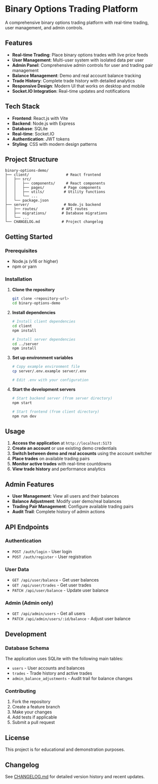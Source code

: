 # Binary Options Trading Platform

A comprehensive binary options trading platform with real-time trading, user management, and admin controls.

## Features

- **Real-time Trading**: Place binary options trades with live price feeds
- **User Management**: Multi-user system with isolated data per user
- **Admin Panel**: Comprehensive admin controls for user and trading pair management
- **Balance Management**: Demo and real account balance tracking
- **Trade History**: Complete trade history with detailed analytics
- **Responsive Design**: Modern UI that works on desktop and mobile
- **Socket.IO Integration**: Real-time updates and notifications

## Tech Stack

- **Frontend**: React.js with Vite
- **Backend**: Node.js with Express
- **Database**: SQLite
- **Real-time**: Socket.IO
- **Authentication**: JWT tokens
- **Styling**: CSS with modern design patterns

## Project Structure

```
binary-options-demo/
├── client/                 # React frontend
│   ├── src/
│   │   ├── components/     # React components
│   │   ├── pages/         # Page components
│   │   ├── utils/         # Utility functions
│   │   └── ...
│   └── package.json
├── server/                # Node.js backend
│   ├── routes/           # API routes
│   ├── migrations/       # Database migrations
│   └── ...
└── CHANGELOG.md          # Project changelog
```

## Getting Started

### Prerequisites

- Node.js (v16 or higher)
- npm or yarn

### Installation

1. **Clone the repository**
   ```bash
   git clone <repository-url>
   cd binary-options-demo
   ```

2. **Install dependencies**
   ```bash
   # Install client dependencies
   cd client
   npm install
   
   # Install server dependencies
   cd ../server
   npm install
   ```

3. **Set up environment variables**
   ```bash
   # Copy example environment file
   cp server/.env.example server/.env
   
   # Edit .env with your configuration
   ```

4. **Start the development servers**
   ```bash
   # Start backend server (from server directory)
   npm start
   
   # Start frontend (from client directory)
   npm run dev
   ```

## Usage

1. **Access the application** at `http://localhost:5173`
2. **Create an account** or use existing demo credentials
3. **Switch between demo and real accounts** using the account switcher
4. **Place trades** on available trading pairs
5. **Monitor active trades** with real-time countdowns
6. **View trade history** and performance analytics

## Admin Features

- **User Management**: View all users and their balances
- **Balance Adjustment**: Modify user demo/real balances
- **Trading Pair Management**: Configure available trading pairs
- **Audit Trail**: Complete history of admin actions

## API Endpoints

### Authentication
- `POST /auth/login` - User login
- `POST /auth/register` - User registration

### User Data
- `GET /api/user/balance` - Get user balances
- `GET /api/user/trades` - Get user trades
- `PATCH /api/user/balance` - Update user balance

### Admin (Admin only)
- `GET /api/admin/users` - Get all users
- `PATCH /api/admin/users/:id/balance` - Adjust user balance

## Development

### Database Schema

The application uses SQLite with the following main tables:
- `users` - User accounts and balances
- `trades` - Trade history and active trades
- `admin_balance_adjustments` - Audit trail for balance changes

### Contributing

1. Fork the repository
2. Create a feature branch
3. Make your changes
4. Add tests if applicable
5. Submit a pull request

## License

This project is for educational and demonstration purposes.

## Changelog

See [CHANGELOG.md](CHANGELOG.md) for detailed version history and recent updates.
